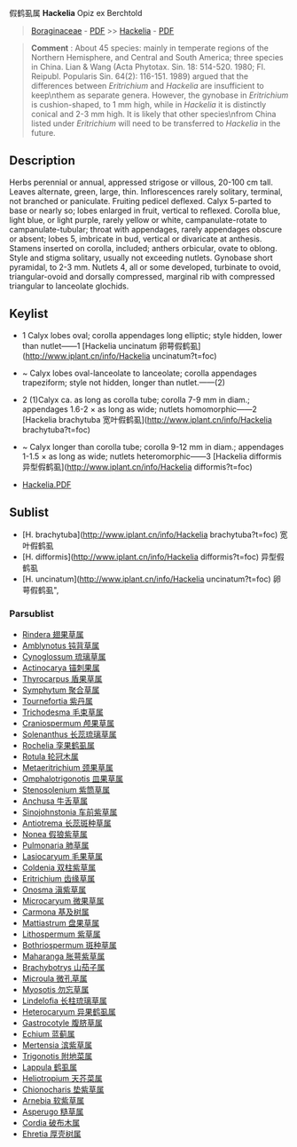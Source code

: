 假鹤虱属 **Hackelia** Opiz ex Berchtold

> [Boraginaceae](http://www.iplant.cn/info/Boraginaceae?t=foc) - [PDF](http://www.iplant.cn/foc/pdf/Boraginaceae.pdf) >> [Hackelia](http://www.iplant.cn/info/Hackelia?t=foc) - [PDF](http://www.iplant.cn/foc/pdf/Hackelia.pdf)

> **Comment** : 
> About 45 species: mainly in temperate regions of the Northern Hemisphere, and Central and South America; three species in China.
> Lian & Wang (Acta Phytotax. Sin. 18: 514-520. 1980; Fl. Reipubl. Popularis Sin. 64(2): 116-151. 1989) argued that the differences between *Eritrichium* and *Hackelia* are insufficient to keep\nthem as separate genera. However, the gynobase in *Eritrichium* is cushion-shaped, to 1 mm high, while in *Hackelia* it is distinctly conical and 2-3 mm high. It is likely that other species\nfrom China listed under *Eritrichium* will need to be transferred to *Hackelia* in the future.

## Description

Herbs perennial or annual, appressed strigose or villous, 20-100 cm tall. Leaves alternate, green, large, thin. Inflorescences rarely solitary, terminal, not branched or paniculate. Fruiting pedicel deflexed. Calyx 5-parted to base or nearly so; lobes enlarged in fruit, vertical to reflexed. Corolla blue, light blue, or light purple, rarely yellow or white, campanulate-rotate to campanulate-tubular; throat with appendages, rarely appendages obscure or absent; lobes 5, imbricate in bud, vertical or divaricate at anthesis. Stamens inserted on corolla, included; anthers orbicular, ovate to oblong. Style and stigma solitary, usually not exceeding nutlets. Gynobase short pyramidal, to 2-3 mm. Nutlets 4, all or some developed, turbinate to ovoid, triangular-ovoid and dorsally compressed, marginal rib with compressed triangular to lanceolate glochids.

## Keylist

* 1 Calyx lobes oval; corolla appendages long elliptic; style hidden, lower than nutlet——1  [Hackelia uncinatum 卵萼假鹤虱](http://www.iplant.cn/info/Hackelia uncinatum?t=foc)
* ~ Calyx lobes oval-lanceolate to lanceolate; corolla appendages trapeziform; style not hidden, longer than nutlet.——(2)

* 2 (1)Calyx ca. as long as corolla tube; corolla 7-9 mm in diam.; appendages 1.6-2 &#215; as long as wide; nutlets homomorphic——2  [Hackelia brachytuba 宽叶假鹤虱](http://www.iplant.cn/info/Hackelia brachytuba?t=foc)
* ~ Calyx longer than corolla tube; corolla 9-12 mm in diam.; appendages 1-1.5 &#215; as long as wide; nutlets heteromorphic——3  [Hackelia difformis 异型假鹤虱](http://www.iplant.cn/info/Hackelia difformis?t=foc)

* [Hackelia.PDF](http://www.iplant.cn/foc/pdf/Hackelia.pdf)

## Sublist

* [H.  brachytuba](http://www.iplant.cn/info/Hackelia brachytuba?t=foc)
 宽叶假鹤虱
* [H.  difformis](http://www.iplant.cn/info/Hackelia difformis?t=foc)
 异型假鹤虱
* [H.  uncinatum](http://www.iplant.cn/info/Hackelia uncinatum?t=foc) 卵萼假鹤虱",

### Parsublist

* [Rindera  翅果草属](http://www.iplant.cn/info/Rindera?t=foc)
* [Amblynotus  钝背草属](http://www.iplant.cn/info/Amblynotus?t=foc)
* [Cynoglossum  琉璃草属](http://www.iplant.cn/info/Cynoglossum?t=foc)
* [Actinocarya  锚刺果属](Actinocarya-锚刺果属.md)
* [Thyrocarpus  盾果草属](http://www.iplant.cn/info/Thyrocarpus?t=foc)
* [Symphytum  聚合草属](http://www.iplant.cn/info/Symphytum?t=foc)
* [Tournefortia  紫丹属](http://www.iplant.cn/info/Tournefortia?t=foc)
* [Trichodesma  毛束草属](http://www.iplant.cn/info/Trichodesma?t=foc)
* [Craniospermum  颅果草属](http://www.iplant.cn/info/Craniospermum?t=foc)
* [Solenanthus  长蕊琉璃草属](http://www.iplant.cn/info/Solenanthus?t=foc)
* [Rochelia  孪果鹤虱属](http://www.iplant.cn/info/Rochelia?t=foc)
* [Rotula  轮冠木属](http://www.iplant.cn/info/Rotula?t=foc)
* [Metaeritrichium  颈果草属](http://www.iplant.cn/info/Metaeritrichium?t=foc)
* [Omphalotrigonotis  皿果草属](http://www.iplant.cn/info/Omphalotrigonotis?t=foc)
* [Stenosolenium  紫筒草属](http://www.iplant.cn/info/Stenosolenium?t=foc)
* [Anchusa  牛舌草属](http://www.iplant.cn/info/Anchusa?t=foc)
* [Sinojohnstonia  车前紫草属](http://www.iplant.cn/info/Sinojohnstonia?t=foc)
* [Antiotrema  长蕊斑种草属](http://www.iplant.cn/info/Antiotrema?t=foc)
* [Nonea  假狼紫草属](http://www.iplant.cn/info/Nonea?t=foc)
* [Pulmonaria  肺草属](http://www.iplant.cn/info/Pulmonaria?t=foc)
* [Lasiocaryum  毛果草属](http://www.iplant.cn/info/Lasiocaryum?t=foc)
* [Coldenia  双柱紫草属](http://www.iplant.cn/info/Coldenia?t=foc)
* [Eritrichium  齿缘草属](http://www.iplant.cn/info/Eritrichium?t=foc)
* [Onosma  滇紫草属](http://www.iplant.cn/info/Onosma?t=foc)
* [Microcaryum  微果草属](http://www.iplant.cn/info/Microcaryum?t=foc)
* [Carmona  基及树属](http://www.iplant.cn/info/Carmona?t=foc)
* [Mattiastrum  盘果草属](http://www.iplant.cn/info/Mattiastrum?t=foc)
* [Lithospermum  紫草属](http://www.iplant.cn/info/Lithospermum?t=foc)
* [Bothriospermum  斑种草属](http://www.iplant.cn/info/Bothriospermum?t=foc)
* [Maharanga  胀萼紫草属](http://www.iplant.cn/info/Maharanga?t=foc)
* [Brachybotrys  山茄子属](http://www.iplant.cn/info/Brachybotrys?t=foc)
* [Microula  微孔草属](http://www.iplant.cn/info/Microula?t=foc)
* [Myosotis  勿忘草属](http://www.iplant.cn/info/Myosotis?t=foc)
* [Lindelofia  长柱琉璃草属](http://www.iplant.cn/info/Lindelofia?t=foc)
* [Heterocaryum  异果鹤虱属](http://www.iplant.cn/info/Heterocaryum?t=foc)
* [Gastrocotyle  腹脐草属](http://www.iplant.cn/info/Gastrocotyle?t=foc)
* [Echium  蓝蓟属](http://www.iplant.cn/info/Echium?t=foc)
* [Mertensia  滨紫草属](http://www.iplant.cn/info/Mertensia?t=foc)
* [Trigonotis  附地菜属](http://www.iplant.cn/info/Trigonotis?t=foc)
* [Lappula  鹤虱属](http://www.iplant.cn/info/Lappula?t=foc)
* [Heliotropium  天芥菜属](http://www.iplant.cn/info/Heliotropium?t=foc)
* [Chionocharis  垫紫草属](http://www.iplant.cn/info/Chionocharis?t=foc)
* [Arnebia  软紫草属](http://www.iplant.cn/info/Arnebia?t=foc)
* [Asperugo  糙草属](http://www.iplant.cn/info/Asperugo?t=foc)
* [Cordia  破布木属](http://www.iplant.cn/info/Cordia?t=foc)
* [Ehretia  厚壳树属](http://www.iplant.cn/info/Ehretia?t=foc)
